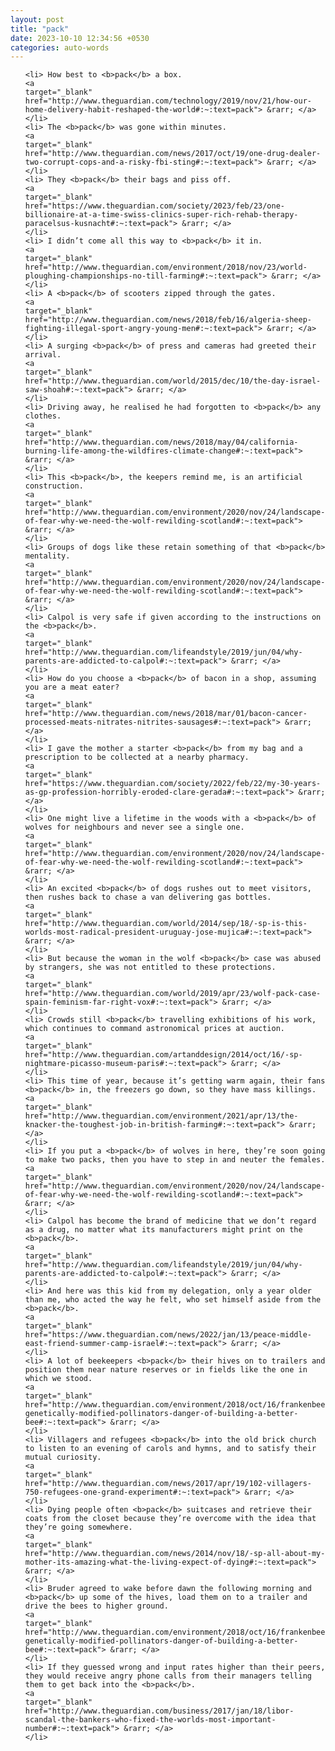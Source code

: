 ```yaml
---
layout: post
title: "pack"
date: 2023-10-10 12:34:56 +0530
categories: auto-words
---
```

<ol>

    <li> How best to <b>pack</b> a box.
    <a 
    target="_blank" 
    href="http://www.theguardian.com/technology/2019/nov/21/how-our-home-delivery-habit-reshaped-the-world#:~:text=pack"> &rarr; </a>
    </li>
    <li> The <b>pack</b> was gone within minutes.
    <a 
    target="_blank" 
    href="http://www.theguardian.com/news/2017/oct/19/one-drug-dealer-two-corrupt-cops-and-a-risky-fbi-sting#:~:text=pack"> &rarr; </a>
    </li>
    <li> They <b>pack</b> their bags and piss off.
    <a 
    target="_blank" 
    href="https://www.theguardian.com/society/2023/feb/23/one-billionaire-at-a-time-swiss-clinics-super-rich-rehab-therapy-paracelsus-kusnacht#:~:text=pack"> &rarr; </a>
    </li>
    <li> I didn’t come all this way to <b>pack</b> it in.
    <a 
    target="_blank" 
    href="http://www.theguardian.com/environment/2018/nov/23/world-ploughing-championships-no-till-farming#:~:text=pack"> &rarr; </a>
    </li>
    <li> A <b>pack</b> of scooters zipped through the gates.
    <a 
    target="_blank" 
    href="http://www.theguardian.com/news/2018/feb/16/algeria-sheep-fighting-illegal-sport-angry-young-men#:~:text=pack"> &rarr; </a>
    </li>
    <li> A surging <b>pack</b> of press and cameras had greeted their arrival.
    <a 
    target="_blank" 
    href="http://www.theguardian.com/world/2015/dec/10/the-day-israel-saw-shoah#:~:text=pack"> &rarr; </a>
    </li>
    <li> Driving away, he realised he had forgotten to <b>pack</b> any clothes.
    <a 
    target="_blank" 
    href="http://www.theguardian.com/news/2018/may/04/california-burning-life-among-the-wildfires-climate-change#:~:text=pack"> &rarr; </a>
    </li>
    <li> This <b>pack</b>, the keepers remind me, is an artificial construction.
    <a 
    target="_blank" 
    href="http://www.theguardian.com/environment/2020/nov/24/landscape-of-fear-why-we-need-the-wolf-rewilding-scotland#:~:text=pack"> &rarr; </a>
    </li>
    <li> Groups of dogs like these retain something of that <b>pack</b> mentality.
    <a 
    target="_blank" 
    href="http://www.theguardian.com/environment/2020/nov/24/landscape-of-fear-why-we-need-the-wolf-rewilding-scotland#:~:text=pack"> &rarr; </a>
    </li>
    <li> Calpol is very safe if given according to the instructions on the <b>pack</b>.
    <a 
    target="_blank" 
    href="http://www.theguardian.com/lifeandstyle/2019/jun/04/why-parents-are-addicted-to-calpol#:~:text=pack"> &rarr; </a>
    </li>
    <li> How do you choose a <b>pack</b> of bacon in a shop, assuming you are a meat eater?
    <a 
    target="_blank" 
    href="http://www.theguardian.com/news/2018/mar/01/bacon-cancer-processed-meats-nitrates-nitrites-sausages#:~:text=pack"> &rarr; </a>
    </li>
    <li> I gave the mother a starter <b>pack</b> from my bag and a prescription to be collected at a nearby pharmacy.
    <a 
    target="_blank" 
    href="https://www.theguardian.com/society/2022/feb/22/my-30-years-as-gp-profession-horribly-eroded-clare-gerada#:~:text=pack"> &rarr; </a>
    </li>
    <li> One might live a lifetime in the woods with a <b>pack</b> of wolves for neighbours and never see a single one.
    <a 
    target="_blank" 
    href="http://www.theguardian.com/environment/2020/nov/24/landscape-of-fear-why-we-need-the-wolf-rewilding-scotland#:~:text=pack"> &rarr; </a>
    </li>
    <li> An excited <b>pack</b> of dogs rushes out to meet visitors, then rushes back to chase a van delivering gas bottles.
    <a 
    target="_blank" 
    href="http://www.theguardian.com/world/2014/sep/18/-sp-is-this-worlds-most-radical-president-uruguay-jose-mujica#:~:text=pack"> &rarr; </a>
    </li>
    <li> But because the woman in the wolf <b>pack</b> case was abused by strangers, she was not entitled to these protections.
    <a 
    target="_blank" 
    href="http://www.theguardian.com/world/2019/apr/23/wolf-pack-case-spain-feminism-far-right-vox#:~:text=pack"> &rarr; </a>
    </li>
    <li> Crowds still <b>pack</b> travelling exhibitions of his work, which continues to command astronomical prices at auction.
    <a 
    target="_blank" 
    href="http://www.theguardian.com/artanddesign/2014/oct/16/-sp-nightmare-picasso-museum-paris#:~:text=pack"> &rarr; </a>
    </li>
    <li> This time of year, because it’s getting warm again, their fans <b>pack</b> in, the freezers go down, so they have mass killings.
    <a 
    target="_blank" 
    href="http://www.theguardian.com/environment/2021/apr/13/the-knacker-the-toughest-job-in-british-farming#:~:text=pack"> &rarr; </a>
    </li>
    <li> If you put a <b>pack</b> of wolves in here, they’re soon going to make two packs, then you have to step in and neuter the females.
    <a 
    target="_blank" 
    href="http://www.theguardian.com/environment/2020/nov/24/landscape-of-fear-why-we-need-the-wolf-rewilding-scotland#:~:text=pack"> &rarr; </a>
    </li>
    <li> Calpol has become the brand of medicine that we don’t regard as a drug, no matter what its manufacturers might print on the <b>pack</b>.
    <a 
    target="_blank" 
    href="http://www.theguardian.com/lifeandstyle/2019/jun/04/why-parents-are-addicted-to-calpol#:~:text=pack"> &rarr; </a>
    </li>
    <li> And here was this kid from my delegation, only a year older than me, who acted the way he felt, who set himself aside from the <b>pack</b>.
    <a 
    target="_blank" 
    href="https://www.theguardian.com/news/2022/jan/13/peace-middle-east-friend-summer-camp-israel#:~:text=pack"> &rarr; </a>
    </li>
    <li> A lot of beekeepers <b>pack</b> their hives on to trailers and position them near nature reserves or in fields like the one in which we stood.
    <a 
    target="_blank" 
    href="http://www.theguardian.com/environment/2018/oct/16/frankenbees-genetically-modified-pollinators-danger-of-building-a-better-bee#:~:text=pack"> &rarr; </a>
    </li>
    <li> Villagers and refugees <b>pack</b> into the old brick church to listen to an evening of carols and hymns, and to satisfy their mutual curiosity.
    <a 
    target="_blank" 
    href="http://www.theguardian.com/news/2017/apr/19/102-villagers-750-refugees-one-grand-experiment#:~:text=pack"> &rarr; </a>
    </li>
    <li> Dying people often <b>pack</b> suitcases and retrieve their coats from the closet because they’re overcome with the idea that they’re going somewhere.
    <a 
    target="_blank" 
    href="http://www.theguardian.com/news/2014/nov/18/-sp-all-about-my-mother-its-amazing-what-the-living-expect-of-dying#:~:text=pack"> &rarr; </a>
    </li>
    <li> Bruder agreed to wake before dawn the following morning and <b>pack</b> up some of the hives, load them on to a trailer and drive the bees to higher ground.
    <a 
    target="_blank" 
    href="http://www.theguardian.com/environment/2018/oct/16/frankenbees-genetically-modified-pollinators-danger-of-building-a-better-bee#:~:text=pack"> &rarr; </a>
    </li>
    <li> If they guessed wrong and input rates higher than their peers, they would receive angry phone calls from their managers telling them to get back into the <b>pack</b>.
    <a 
    target="_blank" 
    href="http://www.theguardian.com/business/2017/jan/18/libor-scandal-the-bankers-who-fixed-the-worlds-most-important-number#:~:text=pack"> &rarr; </a>
    </li>